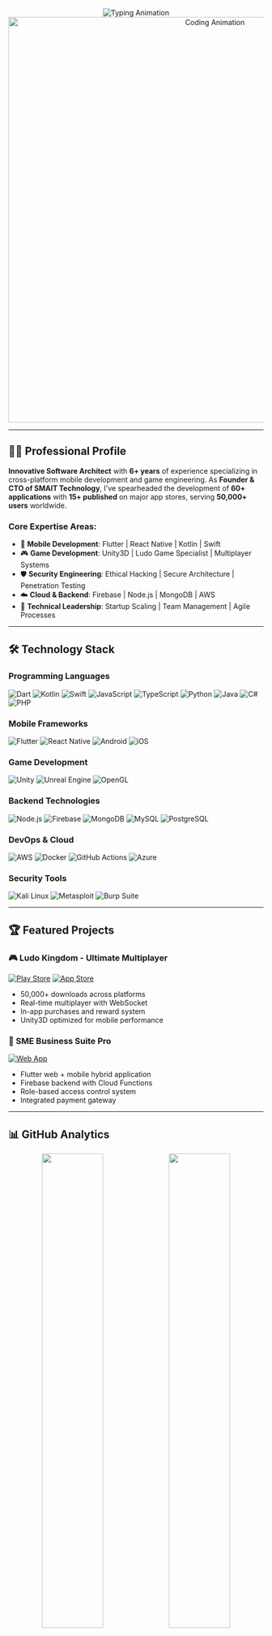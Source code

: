 <div align="center">
  <img src="https://readme-typing-svg.demolab.com?font=Fira+Code&weight=600&size=30&duration=4000&pause=1000&color=00C4B4&center=true&vCenter=true&width=800&height=100&lines=Hello%2C+I'm+Santosh+Adhikari;Senior+Mobile+App+Developer;Game+Development+Expert;Cybersecurity+Specialist;Technical+Founder+@SMAIT" alt="Typing Animation" />
</div>

<div align="center">
  <img src="https://media.giphy.com/media/v1.Y2lkPTc5MGI3NjExcGJ1a2R2b2F5dG1xY3J4d3J2eGZ6Y2V6d2V6bGJ4aGx1ZzV1aGJ5ZyZlcD12MV9pbnRlcm5hbF9naWZfYnlfaWQmY3Q9Zw/qgQUggAC3Pfv687qPC/giphy.gif" width="800" alt="Coding Animation"/>
</div>

---

## 👨‍💻 Professional Profile

**Innovative Software Architect** with **6+ years** of experience specializing in cross-platform mobile development and game engineering. As **Founder & CTO of SMAIT Technology**, I've spearheaded the development of **60+ applications** with **15+ published** on major app stores, serving **50,000+ users** worldwide.

### Core Expertise Areas:
- 📱 **Mobile Development**: Flutter | React Native | Kotlin | Swift
- 🎮 **Game Development**: Unity3D | Ludo Game Specialist | Multiplayer Systems
- 🛡️ **Security Engineering**: Ethical Hacking | Secure Architecture | Penetration Testing
- ☁️ **Cloud & Backend**: Firebase | Node.js | MongoDB | AWS
- 🚀 **Technical Leadership**: Startup Scaling | Team Management | Agile Processes

---

## 🛠️ Technology Stack

### Programming Languages
![Dart](https://img.shields.io/badge/Dart-0175C2?style=for-the-badge&logo=dart&logoColor=white)
![Kotlin](https://img.shields.io/badge/Kotlin-0095D5?style=for-the-badge&logo=kotlin&logoColor=white)
![Swift](https://img.shields.io/badge/Swift-FA7343?style=for-the-badge&logo=swift&logoColor=white)
![JavaScript](https://img.shields.io/badge/JavaScript-F7DF1E?style=for-the-badge&logo=javascript&logoColor=black)
![TypeScript](https://img.shields.io/badge/TypeScript-007ACC?style=for-the-badge&logo=typescript&logoColor=white)
![Python](https://img.shields.io/badge/Python-3776AB?style=for-the-badge&logo=python&logoColor=white)
![Java](https://img.shields.io/badge/Java-ED8B00?style=for-the-badge&logo=openjdk&logoColor=white)
![C#](https://img.shields.io/badge/C%23-239120?style=for-the-badge&logo=c-sharp&logoColor=white)
![PHP](https://img.shields.io/badge/PHP-777BB4?style=for-the-badge&logo=php&logoColor=white)

### Mobile Frameworks
![Flutter](https://img.shields.io/badge/Flutter-02569B?style=for-the-badge&logo=flutter&logoColor=white)
![React Native](https://img.shields.io/badge/React_Native-20232A?style=for-the-badge&logo=react&logoColor=61DAFB)
![Android](https://img.shields.io/badge/Android-3DDC84?style=for-the-badge&logo=android&logoColor=white)
![iOS](https://img.shields.io/badge/iOS-000000?style=for-the-badge&logo=ios&logoColor=white)

### Game Development
![Unity](https://img.shields.io/badge/Unity-100000?style=for-the-badge&logo=unity&logoColor=white)
![Unreal Engine](https://img.shields.io/badge/Unreal%20Engine-0E1128?style=for-the-badge&logo=unrealengine&logoColor=white)
![OpenGL](https://img.shields.io/badge/OpenGL-5586A4?style=for-the-badge&logo=opengl&logoColor=white)

### Backend Technologies
![Node.js](https://img.shields.io/badge/Node.js-339933?style=for-the-badge&logo=nodedotjs&logoColor=white)
![Firebase](https://img.shields.io/badge/Firebase-FFCA28?style=for-the-badge&logo=firebase&logoColor=black)
![MongoDB](https://img.shields.io/badge/MongoDB-47A248?style=for-the-badge&logo=mongodb&logoColor=white)
![MySQL](https://img.shields.io/badge/MySQL-4479A1?style=for-the-badge&logo=mysql&logoColor=white)
![PostgreSQL](https://img.shields.io/badge/PostgreSQL-316192?style=for-the-badge&logo=postgresql&logoColor=white)

### DevOps & Cloud
![AWS](https://img.shields.io/badge/AWS-232F3E?style=for-the-badge&logo=amazonaws&logoColor=white)
![Docker](https://img.shields.io/badge/Docker-2496ED?style=for-the-badge&logo=docker&logoColor=white)
![GitHub Actions](https://img.shields.io/badge/GitHub_Actions-2088FF?style=for-the-badge&logo=github-actions&logoColor=white)
![Azure](https://img.shields.io/badge/Azure-0089D6?style=for-the-badge&logo=microsoft-azure&logoColor=white)

### Security Tools
![Kali Linux](https://img.shields.io/badge/Kali_Linux-557C94?style=for-the-badge&logo=kali-linux&logoColor=white)
![Metasploit](https://img.shields.io/badge/Metasploit-EE3124?style=for-the-badge&logo=metasploit&logoColor=white)
![Burp Suite](https://img.shields.io/badge/Burp_Suite-FF6633?style=for-the-badge&logo=burpsuite&logoColor=white)

---

## 🏆 Featured Projects

### 🎮 Ludo Kingdom - Ultimate Multiplayer
[![Play Store](https://img.shields.io/badge/Google_Play-414141?style=for-the-badge&logo=google-play&logoColor=white)](https://play.google.com/store/apps/details?id=np.smaittechnology.ludo)
[![App Store](https://img.shields.io/badge/App_Store-0D96F6?style=for-the-badge&logo=app-store&logoColor=white)](https://apps.apple.com/app/id)
- 50,000+ downloads across platforms
- Real-time multiplayer with WebSocket
- In-app purchases and reward system
- Unity3D optimized for mobile performance

### 💼 SME Business Suite Pro
[![Web App](https://img.shields.io/badge/Web_App-4285F4?style=for-the-badge&logo=google-chrome&logoColor=white)](https://smaittechnology.com.np)
- Flutter web + mobile hybrid application
- Firebase backend with Cloud Functions
- Role-based access control system
- Integrated payment gateway

---

## 📊 GitHub Analytics

<div align="center">
  <img width="49%" src="https://github-readme-stats.vercel.app/api?username=SANTOSHADHIKARI&show_icons=true&theme=radical&include_all_commits=true&count_private=true&hide_border=true" />
  <img width="49%" src="https://github-readme-streak-stats.herokuapp.com/?user=SANTOSHADHIKARI&theme=radical&hide_border=true" />
</div>

<div align="center">
  <img width="80%" src="https://github-readme-activity-graph.vercel.app/graph?username=SANTOSHADHIKARI&theme=react-dark&hide_border=true&area=true&custom_title=My%20Contribution%20Graph" />
</div>

<div align="center">
  <img width="80%" src="https://github-profile-summary-cards.vercel.app/api/cards/profile-details?username=SANTOSHADHIKARI&theme=radical" />
</div>

---

## 🎓 Education & Certifications

- **MBA in Ethical Hacking & Cybersecurity** - International University
- **Flutter Development Expert** - Google Certified
- **Unity Certified Developer** - Unity Technologies
- **Certified Ethical Hacker (CEH)** - EC-Council
- **AWS Certified Developer** - Amazon Web Services

---

## 🌐 Connect With Me

<p align="center">
  <a href="https://santoshadhikari.info.np" target="_blank">
    <img src="https://img.shields.io/badge/Portfolio-%23000000.svg?style=for-the-badge&logo=firefox&logoColor=#FF7139"/>
  </a>
  <a href="https://linkedin.com/in/codersantoshadhikari" target="_blank">
    <img src="https://img.shields.io/badge/LinkedIn-0077B5?style=for-the-badge&logo=linkedin&logoColor=white"/>
  </a>
  <a href="https://twitter.com/santosh215" target="_blank">
    <img src="https://img.shields.io/badge/Twitter-1DA1F2?style=for-the-badge&logo=twitter&logoColor=white"/>
  </a>
  <a href="https://instagram.com/codersantoshadhikari" target="_blank">
    <img src="https://img.shields.io/badge/Instagram-E4405F?style=for-the-badge&logo=instagram&logoColor=white"/>
  </a>
  <a href="mailto:santosh.ad215@gmail.com" target="_blank">
    <img src="https://img.shields.io/badge/Gmail-D14836?style=for-the-badge&logo=gmail&logoColor=white"/>
  </a>
  <a href="https://www.youtube.com/@SantoshAdhikari-lk7tk" target="_blank">
    <img src="https://img.shields.io/badge/YouTube-FF0000?style=for-the-badge&logo=youtube&logoColor=white"/>
  </a>
</p>

---

## 💖 Support My Work

<p align="center">
  <a href="https://www.buymeacoffee.com/santosh215" target="_blank">
    <img src="https://cdn.buymeacoffee.com/buttons/v2/default-yellow.png" width="217" alt="Buy Me A Coffee"/>
  </a>
  <a href="https://ko-fi.com/santosh215" target="_blank">
    <img src="https://cdn.ko-fi.com/cdn/kofi3.png?v=3" width="200" alt="Ko-fi"/>
  </a>
</p>

<div align="center">
  <img src="https://komarev.com/ghpvc/?username=SANTOSHADHIKARI&label=Profile%20views&color=0e75b6&style=flat" alt="Profile Views"/>
</div>

<div align="center">
  <img src="https://capsule-render.vercel.app/api?type=waving&color=gradient&height=120&section=footer&animation=fadeIn&fontSize=40"/>
</div>
